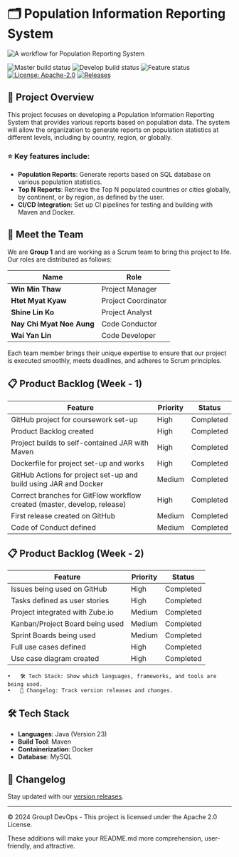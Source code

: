 # 🗂️ Population Information Reporting System

![A workflow for Population Reporting System](https://img.shields.io/badge/A%20workflow%20for%20Population%20Reporting%20System-passing-brightgreen?logo=github&logoColor=white)

![Master build status](https://img.shields.io/badge/Master%20build-passing-brightgreen)
![Develop build status](https://img.shields.io/badge/Develop%20build-passing-brightgreen)
![Feature status](https://img.shields.io/badge/Feature-passing-brightgreen)
[![License: Apache-2.0](https://img.shields.io/badge/license-Apache--2.0-brightgreen)](https://opensource.org/licenses/Apache-2.0)
[![Releases](https://img.shields.io/github/release/eau-dae-raie-A/Dev-Ops-Group-1-/all.svg?style=flat-square)](https://github.com/eau-dae-raie-A/Dev-Ops-Group-1-/releases)

## 📝 Project Overview

This project focuses on developing a Population Information Reporting System that provides various reports based on population data. The system will allow the organization to generate reports on population statistics at different levels, including by country, region, or globally.

### ⭐ Key features include:
- **Population Reports**: Generate reports based on SQL database on various population statistics.
- **Top N Reports**: Retrieve the Top N populated countries or cities globally, by continent, or by region, as defined by the user.
- **CI/CD Integration**: Set up CI pipelines for testing and building with Maven and Docker.

## 👥 Meet the Team

We are **Group 1** and are working as a Scrum team to bring this project to life. Our roles are distributed as follows:

| Name                    | Role                    |
|-------------------------|-------------------------|
| **Win Min Thaw**         | Project Manager         |
| **Htet Myat Kyaw**       | Project Coordinator     |
| **Shine Lin Ko**         | Project Analyst         |
| **Nay Chi Myat Noe Aung**| Code Conductor          |
| **Wai Yan Lin**          | Code Developer          |

Each team member brings their unique expertise to ensure that our project is executed smoothly, meets deadlines, and adheres to Scrum principles.

## 📋 Product Backlog (Week - 1)

| Feature                                                   | Priority   | Status        |
|-----------------------------------------------------------|------------|---------------|
| GitHub project for coursework set-up                      | High       | Completed     |
| Product Backlog created                                   | High       | Completed     |
| Project builds to self-contained JAR with Maven           | High       | Completed     |
| Dockerfile for project set-up and works                   | High       | Completed     |
| GitHub Actions for project set-up and build using JAR and Docker | Medium    | Completed    |
| Correct branches for GitFlow workflow created (master, develop, release) | High | Completed   |
| First release created on GitHub                           | Medium     | Completed    |
| Code of Conduct defined                                   | Medium     | Completed    |

## 📋 Product Backlog (Week - 2)

| Feature                                                   | Priority   | Status        |
|-----------------------------------------------------------|------------|---------------|
| Issues being used on GitHub                               | High       | Completed     |
| Tasks defined as user stories                             | High       | Completed     |
| Project integrated with Zube.io                           | Medium     | Completed 	 |
| Kanban/Project Board being used                           | Medium     | Completed     |
| Sprint Boards being used                                  | Medium     | Completed     |
| Full use cases defined                                    | High       | Completed	 |
| Use case diagram created                                  | High       | Completed     |

	•	🛠️ Tech Stack: Show which languages, frameworks, and tools are being used.
	•	🔄 Changelog: Track version releases and changes.

## 🛠️ Tech Stack
- **Languages**: Java (Version 23)
- **Build Tool**: Maven
- **Containerization**: Docker
- **Database**: MySQL

## 🔄 Changelog
Stay updated with our [version releases](https://github.com/eau-dae-raie-A/Dev-Ops-Group-1-/releases).

---

© 2024 Group1 DevOps - This project is licensed under the Apache 2.0 License.

These additions will make your README.md more comprehension, user-friendly, and attractive.
